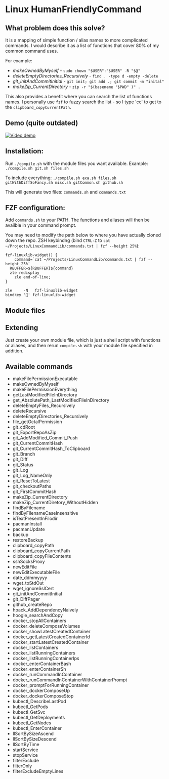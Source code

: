 # Linux HumanFriendlyCommand

## What problem does this solve?

It is a mapping of simple function / alias names to more complicated commands. I would describe it as a list of functions that cover 80% of my common command uses.

For example:
- *makeOwnedByMyself* - `sudo chown "$USER":"$USER" -R "$@"`
- *deleteEmptyDirectories_Recursively* - `find . -type d -empty -delete`
- *git_initAndCommitInitial* - `git init; git add .; git commit -m "inital" `
- *makeZip_CurrentDirectory*  - `zip -r "$(basename "$PWD" )" . `

This also provides a benefit where you can search the list of functions names. I personally use `fzf` to fuzzy search the list - so I type 'cc' to get to the `clipboard_copyCurrentPath`. 


## Demo (quite outdated)
[![Video demo](http://img.youtube.com/vi/Rv776AD46Lc/0.jpg)](http://www.youtube.com/watch?v=Rv776AD46Lc "Video demo") 

## Installation:
Run `./compile.sh` with the module files you want available.
Example:
`./compile.sh git.sh files.sh`

To include everything:
`./compile.sh exa.sh files.sh gitWithDiffSoFancy.sh misc.sh gitCommon.sh github.sh`

This will generate two files:
`commands.sh` and `commands.txt`

## FZF configuration: 

Add `commands.sh` to your PATH. The functions and aliases will then be availble in your command prompt.

You may need to modify the path below to where you have actually cloned down the repo.
ZSH keybindng (bind `CTRL-Z` to `cat ~/Projects/LinuxCommandLib/commands.txt | fzf --height 25%`):

```
fzf-linuxlib-widget() {
	command=`cat ~/Projects/LinuxCommandLib/commands.txt | fzf --height 25%`
  RBUFFER=${RBUFFER}${command}
  zle redisplay
	zle end-of-line;
}

zle     -N   fzf-linuxlib-widget
bindkey '' fzf-linuxlib-widget
```

## Module files

## Extending
Just create your own module file, which is just a shell script with functions or aliases, and then rerun `compile.sh` with your module file specified in addition.

## Available commands

- makeFilePermissionExecutable
- makeOwnedByMyself
- makeFilePermissionEverything
- getLastModifiedFileInDirectory
- get_AbsolutePath_LastModifiedFileInDirectory
- deleteEmptyFiles_Recursively
- deleteRecursive
- deleteEmptyDirectories_Recursively
- file_getOctalPermission
- git_cdRoot
- git_ExportRepoAsZip
- git_AddModified_Commit_Push
- git_CurrentCommitHash
- git_CurrentCommitHash_ToClipboard
- git_Branch
- git_Diff
- git_Status
- git_Log
- git_Log_NameOnly
- git_ResetToLatest
- git_checkoutPaths
- git_FirstCommitHash
- makeZip_CurrentDirectory
- makeZip_CurrentDiretory_WithoutHidden
- findByFilename
- findByFilenameCaseInsensitive
- isTextPresentInFilodir
- pacmanInstall 
- pacmanUpdate 
- backup 
- restoreBackup 
- clipboard_copyPath 
- clipboard_copyCurrentPath 
- clipboard_copyFileContents 
- sshSocksProxy
- newEditFile
- newEditExecutableFile
- date_ddmmyyyy 
- wget_toStdOut
- wget_ignoreSslCert
- git_initAndCommitInitial
- git_DiffPager
- github_createRepo
- hpack_AddDependencyNaively
- hoogle_searchAndCopy
- docker_stopAllContainers
- docker_deleteComposeVolumes
- docker_showLatestCreatedContainer
- docker_getLatestCreatedContainerId
- docker_startLatestCreatedContainer
- docker_listContainers
- docker_listRunningContainers
- docker_listRunningContainerIps
- docker_enterContainerBash
- docker_enterContainerSh
- docker_runCommandInContainer
- docker_runCommandInContainerWithContainerPrompt
- docker_promptForRunningContainer
- docker_dockerComposeUp
- docker_dockerComposeStop
- kubectl_DescribeLastPod
- kubectl_GetPods
- kubectl_GetSvc
- kubectl_GetDeployments
- kubectl_GetNodes
- kubectl_EnterContainer
- llSortBySizeAscend
- llSortBySizeDescend
- llSortByTime
- startService
- stopService
- filterExclude
- filterOnly
- filterExcludeEmptyLines
